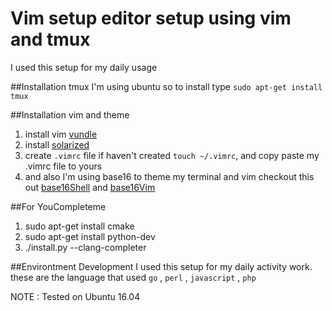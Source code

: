 # Vim setup editor setup using vim and tmux
I used this setup for my daily usage

##Installation tmux 
I'm using ubuntu so to install type `sudo apt-get install tmux`

##Installation vim and theme
1. install vim [vundle](https://github.com/VundleVim/Vundle.vim) 
2. install [solarized](https://github.com/altercation/vim-colors-solarized)
3. create `.vimrc` file if haven't created `touch ~/.vimrc`, and copy paste my .vimrc file to yours
4. and also I'm using base16 to theme my terminal and vim checkout this out [base16Shell](https://github.com/chriskempson/base16-shell) and [base16Vim](https://github.com/chriskempson/base16-vim)

##For YouCompleteme
1. sudo apt-get install cmake
2. sudo apt-get install python-dev
3. ./install.py --clang-completer

##Environtment Development
I used this setup for my daily activity work. these are the language that used `go` , `perl` , `javascript` , `php`

NOTE :  Tested on Ubuntu 16.04
